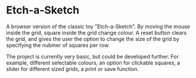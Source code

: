 # Etch-a-Sketch

A browser version of the classic toy "Etch-a-Sketch". By moving the mouse inside the grid, square inside the grid change colour. A reset button clears the grid, and gives the user the option to change the size of the grid by specifying the nubmer of squares per row.

The project is currently very basic, but could be developed further. For example, different selectable colours, an option for clickable squares, a slider for different sized grids, a print or save function.
